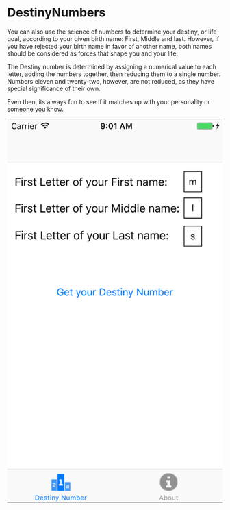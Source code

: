 # DestinyNumbers

You can also use the science of numbers to determine your destiny, or life goal, according to your given birth name: First, Middle and last.  However, if you have rejected your birth name in favor of another name, both names should be considered as forces that shape you and your life. 

The Destiny number is determined by assigning a numerical value to each letter, adding the numbers together, then reducing them to a single number.  Numbers eleven and twenty-two, however, are not reduced, as they have special significance of their own.

Even then, its always fun to see if it matches up with your personality or someone you know.
<center>
<img src="https://github.com/burnsoftnet/DestinyNumbers/blob/GitHub/ScreenShots/Simulator%20Screen%20Shot%20Dec%2019,%202016,%209.01.17%20AM.png?raw=true">
</center>
